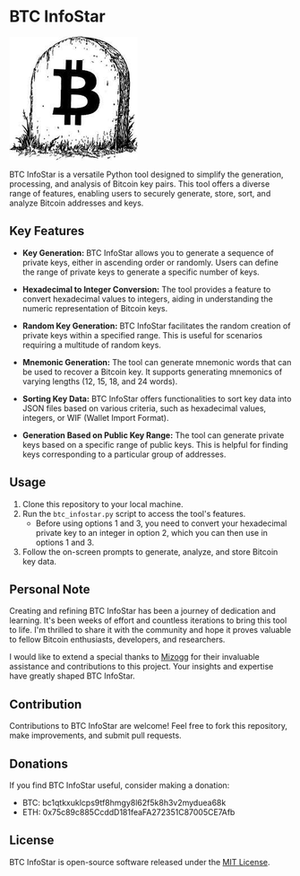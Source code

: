 # BTC InfoStar

![BTC InfoStar Logo](logo.png)

BTC InfoStar is a versatile Python tool designed to simplify the generation, processing, and analysis of Bitcoin key pairs. This tool offers a diverse range of features, enabling users to securely generate, store, sort, and analyze Bitcoin addresses and keys.

## Key Features

- **Key Generation:** BTC InfoStar allows you to generate a sequence of private keys, either in ascending order or randomly. Users can define the range of private keys to generate a specific number of keys.

- **Hexadecimal to Integer Conversion:** The tool provides a feature to convert hexadecimal values to integers, aiding in understanding the numeric representation of Bitcoin keys.

- **Random Key Generation:** BTC InfoStar facilitates the random creation of private keys within a specified range. This is useful for scenarios requiring a multitude of random keys.

- **Mnemonic Generation:** The tool can generate mnemonic words that can be used to recover a Bitcoin key. It supports generating mnemonics of varying lengths (12, 15, 18, and 24 words).

- **Sorting Key Data:** BTC InfoStar offers functionalities to sort key data into JSON files based on various criteria, such as hexadecimal values, integers, or WIF (Wallet Import Format).

- **Generation Based on Public Key Range:** The tool can generate private keys based on a specific range of public keys. This is helpful for finding keys corresponding to a particular group of addresses.

## Usage

1. Clone this repository to your local machine.
2. Run the `btc_infostar.py` script to access the tool's features.
   - Before using options 1 and 3, you need to convert your hexadecimal private key to an integer in option 2, which you can then use in options 1 and 3.
3. Follow the on-screen prompts to generate, analyze, and store Bitcoin key data.

## Personal Note

Creating and refining BTC InfoStar has been a journey of dedication and learning. It's been weeks of effort and countless iterations to bring this tool to life. I'm thrilled to share it with the community and hope it proves valuable to fellow Bitcoin enthusiasts, developers, and researchers.

I would like to extend a special thanks to [Mizogg](https://github.com/GitHubUsername) for their invaluable assistance and contributions to this project. Your insights and expertise have greatly shaped BTC InfoStar.

## Contribution

Contributions to BTC InfoStar are welcome! Feel free to fork this repository, make improvements, and submit pull requests.

## Donations

If you find BTC InfoStar useful, consider making a donation:

- BTC: bc1qtkxuklcps9tf8hmgy8l62f5k8h3v2myduea68k
- ETH: 0x75c89c885CcddD181feaFA272351C87005CE7Afb

## License

BTC InfoStar is open-source software released under the [MIT License](LICENSE).
